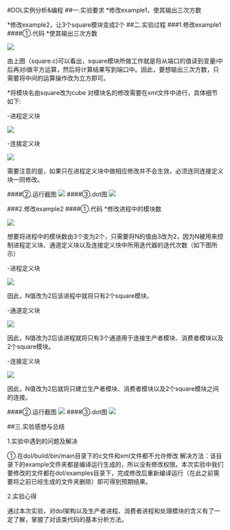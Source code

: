 #DOL实例分析&编程
##一.实验要求
*修改example1，使其输出三次方数

*修改example2，让3个square模块变成2个
##二.实验过程
###1.修改example1
####①.代码
*使其输出三次方数

![](http://i.imgur.com/UAImp2W.png)

由上图（square.c)可以看出，square模块所做工作就是将从端口的值读到变量i中后再对i做平方运算，然后将计算结果写到端口中。因此，要想输出三次方数，只需要将中间的运算操作改为立方即可。

*将模块名由square改为cube
对模块名的修改需要在xml文件中进行，具体细节如下:

-进程定义块

![](http://i.imgur.com/oZFK6Kl.png)

-连接定义块

![](http://i.imgur.com/RYHaVme.png)

需要注意的是，如果只在进程定义块中做相应修改并不会生效，必须连同连接定义块一同修改。

####②.运行截图
![](http://i.imgur.com/AANt0at.png)
####③.dot图
![](http://i.imgur.com/PuR5Afo.png)

###2.修改example2
####①.代码
*修改进程中的模块数

![](http://i.imgur.com/ZTsa6b5.png)

想要将进程中的模块数由3个变为2个，只需要将N的值由3改为2，因为N被用来控制进程定义块、通道定义块以及连接定义快中所用迭代器的迭代次数（如下图所示）

-进程定义块

![](http://i.imgur.com/Fbk3aQn.png)

因此，N值改为2后该进程中就将只有2个square模块。

-通道定义块

![](http://i.imgur.com/FeQVPmw.png)

因此，N值改为2后该进程就将只有3个通道用于连接生产者模块、消费者模块以及2个square模块。

-连接定义块

![](http://i.imgur.com/QKehQmH.png)

因此，N值改为2后就将只建立生产者模块、消费者模块以及2个square模块之间的连接。


####②.运行截图
![](http://i.imgur.com/SdxDWhF.png)
####③.dot图
![](http://i.imgur.com/KK6s896.png)


##三.实验感想与总结

1.实验中遇到的问题及解决

①.在dol/build/bin/main目录下的c文件和xml文件都不允许修改
解决方法：该目录下的example文件夹都是编译运行生成的，所以没有修改权限。本次实验中我们要修改的文件都在dol/examples目录下，完成修改后重新编译运行（在此之前需要将之前已经生成的文件夹删除）即可得到预期结果。

2.实验心得

通过本次实验，对dol架构以及生产者进程、消费者进程和处理模块的含义有了一定了解，掌握了对该类代码的基本分析方法。




